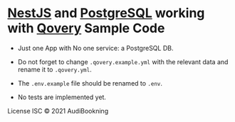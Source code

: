 # [NestJS](https://nestjs.com/) and [PostgreSQL](https://www.postgresql.org/) working with [Qovery](https://www.qovery.com/) Sample Code

- Just one App with No one service: a PostgreSQL DB.

- Do not forget to change `.qovery.example.yml` with the relevant data and rename it to `.qovery.yml`.

- The `.env.example` file should be renamed to `.env`.

- No tests are implemented yet.

License
ISC © 2021 AudiBookning
